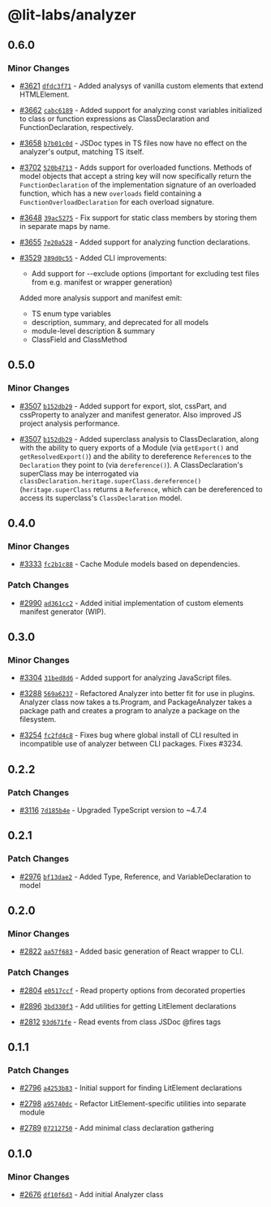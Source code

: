 # @lit-labs/analyzer

## 0.6.0

### Minor Changes

- [#3621](https://github.com/lit/lit/pull/3621) [`dfdc3f71`](https://github.com/lit/lit/commit/dfdc3f714e511d30acc28809fa6643a4c764cad1) - Added analysys of vanilla custom elements that extend HTMLElement.

- [#3662](https://github.com/lit/lit/pull/3662) [`cabc6189`](https://github.com/lit/lit/commit/cabc61894e57ba89ecadc1deb20f121fecdfffc9) - Added support for analyzing const variables initialized to class or function expressions as ClassDeclaration and FunctionDeclaration, respectively.

- [#3658](https://github.com/lit/lit/pull/3658) [`b7b01c0d`](https://github.com/lit/lit/commit/b7b01c0d21c0ac301cd5b8d4cb595f3bbfeebe6b) - JSDoc types in TS files now have no effect on the analyzer's output, matching TS itself.

- [#3702](https://github.com/lit/lit/pull/3702) [`520b4713`](https://github.com/lit/lit/commit/520b47132af8e21868df5dc4dfdf5e003a38d158) - Adds support for overloaded functions. Methods of model objects that accept a
  string key will now specifically return the `FunctionDeclaration` of the
  implementation signature of an overloaded function, which has a new `overloads`
  field containing a `FunctionOverloadDeclaration` for each overload signature.

- [#3648](https://github.com/lit/lit/pull/3648) [`39ac5275`](https://github.com/lit/lit/commit/39ac52758064dc521c2e3701e28348d7dc637a98) - Fix support for static class members by storing them in separate maps by name.

- [#3655](https://github.com/lit/lit/pull/3655) [`7e20a528`](https://github.com/lit/lit/commit/7e20a5287a46eadcd06a0804147b3b27110326ad) - Added support for analyzing function declarations.

- [#3529](https://github.com/lit/lit/pull/3529) [`389d0c55`](https://github.com/lit/lit/commit/389d0c558d78982d8265588d1935ede91f46f3a0) - Added CLI improvements:

  - Add support for --exclude options (important for excluding test files from e.g. manifest or wrapper generation)

  Added more analysis support and manifest emit:

  - TS enum type variables
  - description, summary, and deprecated for all models
  - module-level description & summary
  - ClassField and ClassMethod

## 0.5.0

### Minor Changes

- [#3507](https://github.com/lit/lit/pull/3507) [`b152db29`](https://github.com/lit/lit/commit/b152db291932aa25356543395251a9b42e12292d) - Added support for export, slot, cssPart, and cssProperty to analyzer and manifest generator. Also improved JS project analysis performance.

- [#3507](https://github.com/lit/lit/pull/3507) [`b152db29`](https://github.com/lit/lit/commit/b152db291932aa25356543395251a9b42e12292d) - Added superclass analysis to ClassDeclaration, along with the ability to query exports of a Module (via `getExport()` and `getResolvedExport()`) and the ability to dereference `Reference`s to the `Declaration` they point to (via `dereference()`). A ClassDeclaration's superClass may be interrogated via `classDeclaration.heritage.superClass.dereference()` (`heritage.superClass` returns a `Reference`, which can be dereferenced to access its superclass's `ClassDeclaration` model.

## 0.4.0

### Minor Changes

- [#3333](https://github.com/lit/lit/pull/3333) [`fc2b1c88`](https://github.com/lit/lit/commit/fc2b1c885211e4334d5ae5637570df85dd2e3f9e) - Cache Module models based on dependencies.

### Patch Changes

- [#2990](https://github.com/lit/lit/pull/2990) [`ad361cc2`](https://github.com/lit/lit/commit/ad361cc22303f759afbefe60512df34fffdee771) - Added initial implementation of custom elements manifest generator (WIP).

## 0.3.0

### Minor Changes

- [#3304](https://github.com/lit/lit/pull/3304) [`31bed8d6`](https://github.com/lit/lit/commit/31bed8d6542c44a64bad8282b9ce5e5d6514e44a) - Added support for analyzing JavaScript files.

- [#3288](https://github.com/lit/lit/pull/3288) [`569a6237`](https://github.com/lit/lit/commit/569a6237377eeef0c8dced2c369c77ebdd81218e) - Refactored Analyzer into better fit for use in plugins. Analyzer class now takes a ts.Program, and PackageAnalyzer takes a package path and creates a program to analyze a package on the filesystem.

- [#3254](https://github.com/lit/lit/pull/3254) [`fc2fd4c8`](https://github.com/lit/lit/commit/fc2fd4c8f4a25b9a85073afcb38614209e079bb9) - Fixes bug where global install of CLI resulted in incompatible use of analyzer between CLI packages. Fixes #3234.

## 0.2.2

### Patch Changes

- [#3116](https://github.com/lit/lit/pull/3116) [`7d185b4e`](https://github.com/lit/lit/commit/7d185b4e882aeca70c7b750d8295d0da34a09cd8) - Upgraded TypeScript version to ~4.7.4

## 0.2.1

### Patch Changes

- [#2976](https://github.com/lit/lit/pull/2976) [`bf13dae2`](https://github.com/lit/lit/commit/bf13dae231d26f350c117271a45e047ee151fc20) - Added Type, Reference, and VariableDeclaration to model

## 0.2.0

### Minor Changes

- [#2822](https://github.com/lit/lit/pull/2822) [`aa57f683`](https://github.com/lit/lit/commit/aa57f6838fa12ec0cb1d1ea0a108edeef67b9ede) - Added basic generation of React wrapper to CLI.

### Patch Changes

- [#2804](https://github.com/lit/lit/pull/2804) [`e0517ccf`](https://github.com/lit/lit/commit/e0517ccf79d983a8d6ec53969f29e130830fe3e8) - Read property options from decorated properties

- [#2896](https://github.com/lit/lit/pull/2896) [`3bd330f3`](https://github.com/lit/lit/commit/3bd330f3db4c2f618181b8602563db3ab879f33d) - Add utilities for getting LitElement declarations

- [#2812](https://github.com/lit/lit/pull/2812) [`93d671fe`](https://github.com/lit/lit/commit/93d671feab82688a79fc60ba22cf204fa4ca02ec) - Read events from class JSDoc @fires tags

## 0.1.1

### Patch Changes

- [#2796](https://github.com/lit/lit/pull/2796) [`a4253b83`](https://github.com/lit/lit/commit/a4253b8396bbfa28bce8cb1c86fd59959474d7dd) - Initial support for finding LitElement declarations

- [#2798](https://github.com/lit/lit/pull/2798) [`a95740dc`](https://github.com/lit/lit/commit/a95740dc27d06ab24828b993e84452cd306feecb) - Refactor LitElement-specific utilities into separate module

- [#2789](https://github.com/lit/lit/pull/2789) [`07212750`](https://github.com/lit/lit/commit/072127503d3dc40fe7ab8add93bebde933b6bd8b) - Add minimal class declaration gathering

## 0.1.0

### Minor Changes

- [#2676](https://github.com/lit/lit/pull/2676) [`df10f6d3`](https://github.com/lit/lit/commit/df10f6d34bd59b736cb723250e0b02b2cc5012e3) - Add initial Analyzer class
